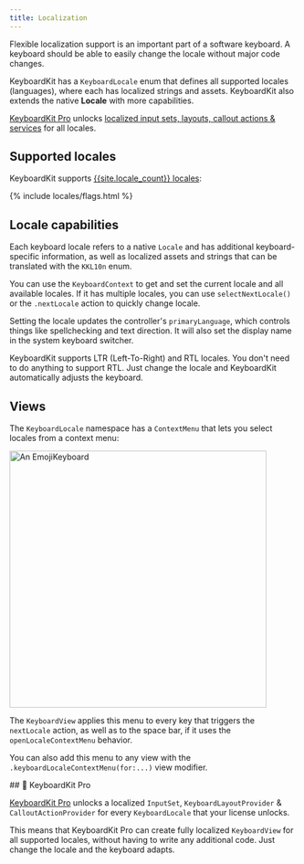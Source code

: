 ```yaml
---
title: Localization
---
```


Flexible localization support is an important part of a software keyboard. A keyboard should be able to easily change the locale without major code changes.

KeyboardKit has a ``KeyboardLocale`` enum that defines all supported locales (languages), where each has localized strings and assets. KeyboardKit also extends the native **Locale** with more capabilities.

[KeyboardKit Pro][Pro] unlocks [localized input sets, layouts, callout actions & services](#pro) for all locales.



## Supported locales

KeyboardKit supports [{{site.locale_count}} locales](/locales):

{% include locales/flags.html %}


## Locale capabilities

Each keyboard locale refers to a native `Locale` and has additional keyboard-specific information, as well as localized assets and strings that can be translated with the ``KKL10n`` enum.

You can use the ``KeyboardContext`` to get and set the current locale and all available locales. If it has multiple locales, you can use ``selectNextLocale()`` or the ``.nextLocale`` action to quickly change locale.

Setting the locale updates the controller's `primaryLanguage`, which controls things like spellchecking and text direction. It will also set the display name in the system keyboard switcher.

KeyboardKit supports LTR (Left-To-Right) and RTL locales. You don't need to do anything to support RTL. Just change the locale and KeyboardKit automatically adjusts the keyboard.


## Views

The ``KeyboardLocale`` namespace has a ``ContextMenu`` that lets you select locales from a context menu: 

<img width="450" alt="An EmojiKeyboard" src="{{page.assets}}localecontextmenu.jpg" />

The ``KeyboardView`` applies this menu to every key that triggers the ``nextLocale`` action, as well as to the space bar, if it uses the ``openLocaleContextMenu`` behavior.

You can also add this menu to any view with the ``.keyboardLocaleContextMenu(for:...)`` view modifier.


<a name="pro">
## 👑 KeyboardKit Pro

[KeyboardKit Pro][Pro] unlocks a localized ``InputSet``, ``KeyboardLayoutProvider`` & ``CalloutActionProvider`` for every ``KeyboardLocale`` that your license unlocks.

This means that KeyboardKit Pro can create fully localized ``KeyboardView`` for all supported locales, without having to write any additional code. Just change the locale and the keyboard adapts.



[Pro]: /pro
